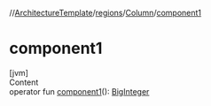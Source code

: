 //[ArchitectureTemplate](../../index.md)/[regions](../index.md)/[Column](index.md)/[component1](component1.md)



# component1  
[jvm]  
Content  
operator fun [component1](component1.md)(): [BigInteger](https://docs.oracle.com/javase/8/docs/api/java/math/BigInteger.html)  



